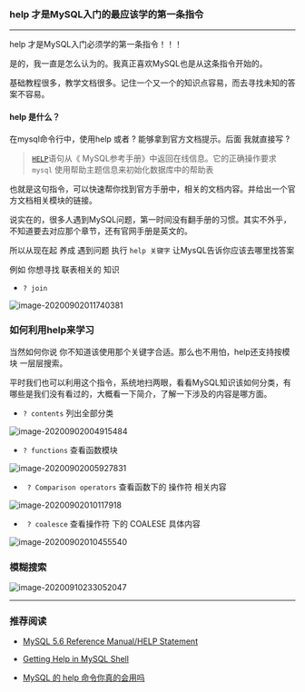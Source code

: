 

### help 才是MySQL入门的最应该学的第一条指令

---



help 才是MySQL入门必须学的第一条指令！！！ 

是的，我一直是怎么认为的。我真正喜欢MySQL也是从这条指令开始的。

基础教程很多，教学文档很多。记住一个又一个的知识点容易，而去寻找未知的答案不容易。



#### help 是什么？

在mysql命令行中，使用help 或者 ? 能够拿到官方文档提示。后面 我就直接写 ?

> [`HELP`](https://dev.mysql.com/doc/refman/8.0/en/help.html)语句从《 MySQL参考手册》中返回在线信息。它的正确操作要求`mysql` 使用帮助主题信息来初始化数据库中的帮助表

也就是这句指令，可以快速帮你找到官方手册中，相关的文档内容。并给出一个官方文档相关模块的链接。

说实在的，很多人遇到MySQL问题，第一时间没有翻手册的习惯。其实不外乎，不知道要去对应那个章节，还有官网手册是英文的。

所以从现在起 养成 遇到问题 执行 ` help 关键字 ` 让MysQL告诉你应该去哪里找答案

例如 你想寻找 联表相关的 知识

- ` ? join `

![image-20200902011740381](https://tva1.sinaimg.cn/large/007S8ZIlgy1gibnn0ejlyj31a00lm77k.jpg)



### 如何利用help来学习

当然如何你说 你不知道该使用那个关键字合适。那么也不用怕，help还支持按模块 一层层搜索。

平时我们也可以利用这个指令，系统地扫两眼，看看MySQL知识该如何分类，有哪些是我们没有看过的，大概看一下简介，了解一下涉及的内容是哪方面。

- ` ? contents ` 列出全部分类

![image-20200902004915484](https://tva1.sinaimg.cn/large/007S8ZIlgy1gibmtiybj6j31c00smwiu.jpg)

- ` ? functions ` 查看函数模块

![image-20200902005927831](https://tva1.sinaimg.cn/large/007S8ZIlgy1gibn40y6aqj31by0jkwho.jpg)

- ` ? Comparison operators` 查看函数下的 操作符 相关内容

![image-20200902010117918](https://tva1.sinaimg.cn/large/007S8ZIlgy1gibn5xtm4oj31b40u077b.jpg)

- ` ? coalesce` 查看操作符 下的 COALESE 具体内容

![image-20200902010455540](https://tva1.sinaimg.cn/large/007S8ZIlgy1gibn9ph1sqj31cq0pq424.jpg)



### 模糊搜索

![image-20200910233052047](https://tva1.sinaimg.cn/large/007S8ZIlgy1gilz4nbkovj312w0hgzmi.jpg)



---



### 推荐阅读

- [MySQL 5.6 Reference Manual/HELP Statement](https://dev.mysql.com/doc/refman/5.6/en/help.html)

- [Getting Help in MySQL Shell](https://mysqlserverteam.com/getting-help-in-mysql-shell/)

- [MySQL 的 help 命令你真的会用吗](https://blog.csdn.net/woqutechteam/article/details/81115892)

  

